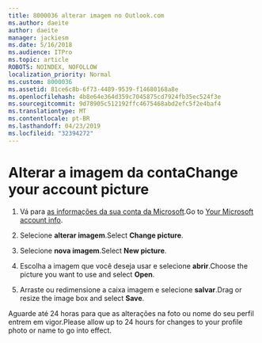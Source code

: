 ```yaml
---
title: 8000036 alterar imagem no Outlook.com
ms.author: daeite
author: daeite
manager: jackiesm
ms.date: 5/16/2018
ms.audience: ITPro
ms.topic: article
ROBOTS: NOINDEX, NOFOLLOW
localization_priority: Normal
ms.custom: 8000036
ms.assetid: 81ce6c8b-6f73-4489-9539-f14680168a8e
ms.openlocfilehash: 4b8e64e364d359c7045875cd7924fb35ec524f3e
ms.sourcegitcommit: 9d78905c512192ffc4675468abd2efc5f2e4baf4
ms.translationtype: MT
ms.contentlocale: pt-BR
ms.lasthandoff: 04/23/2019
ms.locfileid: "32394272"
---
```

# <a name="change-your-account-picture"></a><span data-ttu-id="6c7b6-102">Alterar a imagem da conta</span><span class="sxs-lookup"><span data-stu-id="6c7b6-102">Change your account picture</span></span>

1. <span data-ttu-id="6c7b6-103">Vá para [as informações da sua conta da Microsoft](https://go.microsoft.com/fwlink/p/?linkid=860841).</span><span class="sxs-lookup"><span data-stu-id="6c7b6-103">Go to [Your Microsoft account info](https://go.microsoft.com/fwlink/p/?linkid=860841).</span></span>
    
2. <span data-ttu-id="6c7b6-104">Selecione **alterar imagem**.</span><span class="sxs-lookup"><span data-stu-id="6c7b6-104">Select **Change picture**.</span></span> 
    
3. <span data-ttu-id="6c7b6-105">Selecione **nova imagem**.</span><span class="sxs-lookup"><span data-stu-id="6c7b6-105">Select **New picture**.</span></span> 
    
4. <span data-ttu-id="6c7b6-106">Escolha a imagem que você deseja usar e selecione **abrir**.</span><span class="sxs-lookup"><span data-stu-id="6c7b6-106">Choose the picture you want to use and select **Open**.</span></span> 
    
5. <span data-ttu-id="6c7b6-107">Arraste ou redimensione a caixa imagem e selecione **salvar**.</span><span class="sxs-lookup"><span data-stu-id="6c7b6-107">Drag or resize the image box and select **Save**.</span></span> 
    
<span data-ttu-id="6c7b6-108">Aguarde até 24 horas para que as alterações na foto ou nome do seu perfil entrem em vigor.</span><span class="sxs-lookup"><span data-stu-id="6c7b6-108">Please allow up to 24 hours for changes to your profile photo or name to go into effect.</span></span>
  

